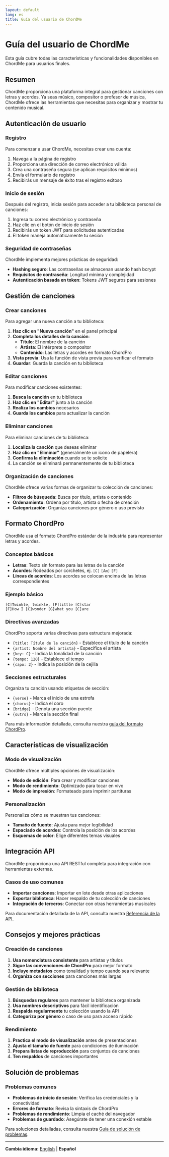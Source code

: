 ```yaml
---
layout: default
lang: es
title: Guía del usuario de ChordMe
---
```


# Guía del usuario de ChordMe

Esta guía cubre todas las características y funcionalidades disponibles en ChordMe para usuarios finales.

## Resumen

ChordMe proporciona una plataforma integral para gestionar canciones con letras y acordes. Ya seas músico, compositor o profesor de música, ChordMe ofrece las herramientas que necesitas para organizar y mostrar tu contenido musical.

## Autenticación de usuario

### Registro

Para comenzar a usar ChordMe, necesitas crear una cuenta:

1. Navega a la página de registro
2. Proporciona una dirección de correo electrónico válida
3. Crea una contraseña segura (se aplican requisitos mínimos)
4. Envía el formulario de registro
5. Recibirás un mensaje de éxito tras el registro exitoso

### Inicio de sesión

Después del registro, inicia sesión para acceder a tu biblioteca personal de canciones:

1. Ingresa tu correo electrónico y contraseña
2. Haz clic en el botón de inicio de sesión
3. Recibirás un token JWT para solicitudes autenticadas
4. El token maneja automáticamente tu sesión

### Seguridad de contraseñas

ChordMe implementa mejores prácticas de seguridad:

- **Hashing seguro**: Las contraseñas se almacenan usando hash bcrypt
- **Requisitos de contraseña**: Longitud mínima y complejidad
- **Autenticación basada en token**: Tokens JWT seguros para sesiones

## Gestión de canciones

### Crear canciones

Para agregar una nueva canción a tu biblioteca:

1. **Haz clic en "Nueva canción"** en el panel principal
2. **Completa los detalles de la canción**:
   - **Título**: El nombre de la canción
   - **Artista**: El intérprete o compositor
   - **Contenido**: Las letras y acordes en formato ChordPro
3. **Vista previa**: Usa la función de vista previa para verificar el formato
4. **Guardar**: Guarda la canción en tu biblioteca

### Editar canciones

Para modificar canciones existentes:

1. **Busca la canción** en tu biblioteca
2. **Haz clic en "Editar"** junto a la canción
3. **Realiza los cambios** necesarios
4. **Guarda los cambios** para actualizar la canción

### Eliminar canciones

Para eliminar canciones de tu biblioteca:

1. **Localiza la canción** que deseas eliminar
2. **Haz clic en "Eliminar"** (generalmente un icono de papelera)
3. **Confirma la eliminación** cuando se te solicite
4. La canción se eliminará permanentemente de tu biblioteca

### Organización de canciones

ChordMe ofrece varias formas de organizar tu colección de canciones:

- **Filtros de búsqueda**: Busca por título, artista o contenido
- **Ordenamiento**: Ordena por título, artista o fecha de creación
- **Categorización**: Organiza canciones por género o uso previsto

## Formato ChordPro

ChordMe usa el formato ChordPro estándar de la industria para representar letras y acordes.

### Conceptos básicos

- **Letras**: Texto sin formato para las letras de la canción
- **Acordes**: Rodeados por corchetes, ej. `[C]` `[Am]` `[F]`
- **Líneas de acordes**: Los acordes se colocan encima de las letras correspondientes

### Ejemplo básico

```
[C]Twinkle, twinkle, [F]little [C]star
[F]How I [C]wonder [G]what you [C]are
```

### Directivas avanzadas

ChordPro soporta varias directivas para estructura mejorada:

- `{title: Título de la canción}` - Establece el título de la canción
- `{artist: Nombre del artista}` - Especifica el artista
- `{key: C}` - Indica la tonalidad de la canción
- `{tempo: 120}` - Establece el tempo
- `{capo: 2}` - Indica la posición de la cejilla

### Secciones estructurales

Organiza tu canción usando etiquetas de sección:

- `{verse}` - Marca el inicio de una estrofa
- `{chorus}` - Indica el coro
- `{bridge}` - Denota una sección puente
- `{outro}` - Marca la sección final

Para más información detallada, consulta nuestra [guía del formato ChordPro](chordpro-format-es.md).

## Características de visualización

### Modo de visualización

ChordMe ofrece múltiples opciones de visualización:

- **Modo de edición**: Para crear y modificar canciones
- **Modo de rendimiento**: Optimizado para tocar en vivo
- **Modo de impresión**: Formateado para imprimir partituras

### Personalización

Personaliza cómo se muestran tus canciones:

- **Tamaño de fuente**: Ajusta para mejor legibilidad
- **Espaciado de acordes**: Controla la posición de los acordes
- **Esquemas de color**: Elige diferentes temas visuales

## Integración API

ChordMe proporciona una API RESTful completa para integración con herramientas externas.

### Casos de uso comunes

- **Importar canciones**: Importar en lote desde otras aplicaciones
- **Exportar biblioteca**: Hacer respaldo de tu colección de canciones
- **Integración de terceros**: Conectar con otras herramientas musicales

Para documentación detallada de la API, consulta nuestra [Referencia de la API](api-reference-es.md).

## Consejos y mejores prácticas

### Creación de canciones

1. **Usa nomenclatura consistente** para artistas y títulos
2. **Sigue las convenciones de ChordPro** para mejor formato
3. **Incluye metadatos** como tonalidad y tempo cuando sea relevante
4. **Organiza con secciones** para canciones más largas

### Gestión de biblioteca

1. **Búsquedas regulares** para mantener la biblioteca organizada
2. **Usa nombres descriptivos** para fácil identificación
3. **Respalda regularmente** tu colección usando la API
4. **Categoriza por género** o caso de uso para acceso rápido

### Rendimiento

1. **Practica el modo de visualización** antes de presentaciones
2. **Ajusta el tamaño de fuente** para condiciones de iluminación
3. **Prepara listas de reproducción** para conjuntos de canciones
4. **Ten respaldos** de canciones importantes

## Solución de problemas

### Problemas comunes

- **Problemas de inicio de sesión**: Verifica las credenciales y la conectividad
- **Errores de formato**: Revisa la sintaxis de ChordPro
- **Problemas de rendimiento**: Limpia el caché del navegador
- **Problemas de guardado**: Asegúrate de tener una conexión estable

Para soluciones detalladas, consulta nuestra [Guía de solución de problemas](troubleshooting-es.md).

---

**Cambia idioma:** [English](user-guide.md) | **Español**